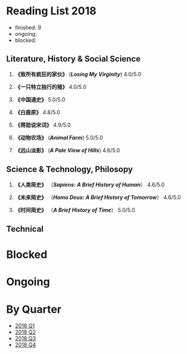 Reading List 2018
========================

* finished: 9
* ongoing:
* blocked:

## Literature, History & Social Science

1. **《致所有疯狂的家伙》** (***Losing My Virginity***) 4.0/5.0

1. **《一只特立独行的猪》** 4.0/5.0

1. **《中国通史》**  5.0/5.0

1. **《白鹿原》**  4.8/5.0

1. **《蒋勋说宋词》**  4.9/5.0

1. **《动物农场》** (***Animal Farm***)  5.0/5.0

1. **《远山淡影》** (***A Pale View of Hills***) 4.6/5.0

## Science & Technology, Philosopy

1. **《人类简史》** （***Sapiens: A Brief History of Human***） 4.6/5.0

1. **《未来简史》** （***Homo Deus: A Brief History of Tomorrow***） 4.6/5.0

1. **《时间简史》** （***A Brief History of Time***） 5.0/5.0

## Technical


# Blocked

# Ongoing

# By Quarter
- [2018 Q1](2018_Q1.md)
- [2018 Q2](2018_Q2.md)
- [2018 Q3](2018_Q3.md)
- [2018 Q4](2018_Q4.md)
